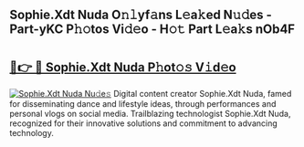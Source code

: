 ## Sophie.Xdt Nuda O𝚗𝚕yf𝚊ns L𝚎a𝚔ed N𝚞𝚍es - Part-yKC P𝚑𝚘tos Vi𝚍𝚎o - H𝚘𝚝 Part L𝚎a𝚔s nOb4F

# <h2><a href="http://kf5k9qo.oniu.top/?m=Sophie.Xdt+Nuda">🔗👉 🔴 Sophie.Xdt Nuda P𝚑ot𝚘𝚜 V𝚒d𝚎o</a></h2>

[![Sophie.Xdt Nuda Nu𝚍e𝚜](https://i.imgur.com/0qMVB7G.gif)](http://kf5k9qo.oniu.top/?m=Sophie.Xdt+Nuda)
Digital content creator Sophie.Xdt Nuda, famed for disseminating dance and lifestyle ideas, through performances and personal vlogs on social media. Trailblazing technologist Sophie.Xdt Nuda, recognized for their innovative solutions and commitment to advancing technology.  
